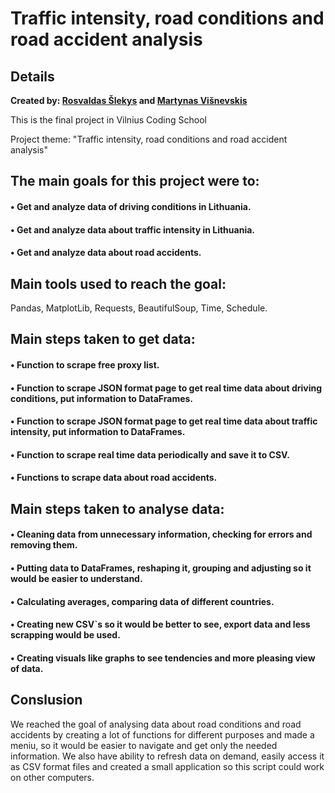 # Traffic intensity, road conditions and road accident analysis
## Details
**Created by: [Rosvaldas Šlekys](https://github.com/RosSlek) and [Martynas Višnevskis](https://github.com/Samsungelis)**

This is the final project in Vilnius Coding School 

Project theme: "Traffic intensity, road conditions and road accident analysis"

## The main goals for this project were to:
#### •	Get and analyze data of driving conditions in Lithuania.
#### •	Get and analyze data about traffic intensity in Lithuania.
#### •	Get and analyze data about road accidents.

## Main tools used to reach the goal:
Pandas, MatplotLib, Requests, BeautifulSoup, Time, Schedule.

## Main steps taken to  get data:
#### •	Function to scrape free proxy list.
#### •	Function to scrape JSON format page to get real time data about driving conditions, put information to DataFrames.
#### •	Function to scrape JSON format page to get real time data about traffic intensity, put information to DataFrames.
#### •	Function to scrape real time data periodically and save it to CSV.
#### •	Functions to scrape data about road accidents.
## Main steps taken to analyse data:
#### •	Cleaning data from unnecessary information, checking for errors and removing them.
#### •	Putting data to DataFrames, reshaping it, grouping and adjusting so it would be easier to understand.
#### •	Calculating averages, comparing data of different countries.
#### •	Creating new CSV`s so it would be better to see, export data and less scrapping would be used.
#### •	Creating visuals like graphs to see tendencies and more pleasing view of data.
## Conslusion
We reached the goal of analysing data about road conditions and road accidents by creating a lot of functions for different purposes and made a meniu, so it would be easier to navigate and get only the needed information. We also have ability to refresh data on demand, easily access it as CSV format files and created a small application so this script could work on other computers.




